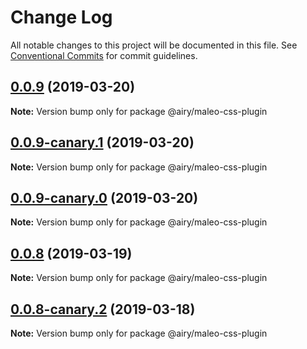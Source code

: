 # Change Log

All notable changes to this project will be documented in this file.
See [Conventional Commits](https://conventionalcommits.org) for commit guidelines.

## [0.0.9](https://github.com/alvinkl/maleo.js/compare/@airy/maleo-css-plugin@0.0.9-canary.1...@airy/maleo-css-plugin@0.0.9) (2019-03-20)

**Note:** Version bump only for package @airy/maleo-css-plugin





## [0.0.9-canary.1](https://github.com/airyrooms/maleo.js/compare/@airy/maleo-css-plugin@0.0.8-canary.2...@airy/maleo-css-plugin@0.0.9-canary.1) (2019-03-20)

**Note:** Version bump only for package @airy/maleo-css-plugin





## [0.0.9-canary.0](https://github.com/airyrooms/maleo.js/compare/@airy/maleo-css-plugin@0.0.8-canary.2...@airy/maleo-css-plugin@0.0.9-canary.0) (2019-03-20)

**Note:** Version bump only for package @airy/maleo-css-plugin





## [0.0.8](https://github.com/alvinkl/maleo.js/compare/@airy/maleo-css-plugin@0.0.8-canary.2...@airy/maleo-css-plugin@0.0.8) (2019-03-19)

**Note:** Version bump only for package @airy/maleo-css-plugin





## [0.0.8-canary.2](https://github.com/airyrooms/maleo.js/compare/@airy/maleo-css-plugin@0.0.8-alpha.0...@airy/maleo-css-plugin@0.0.8-canary.2) (2019-03-18)

**Note:** Version bump only for package @airy/maleo-css-plugin
